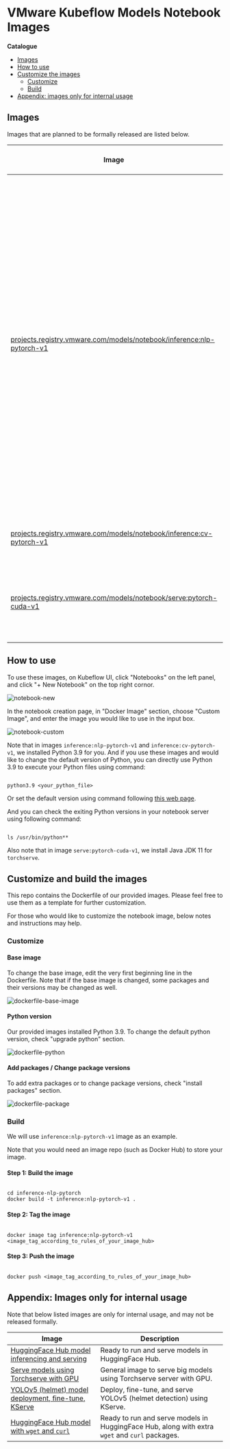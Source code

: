 # VMware Kubeflow Models Notebook Images

**Catalogue**

- [Images](#images)
- [How to use](#how-to-use)
- [Customize the images](#customize-the-images)
    - [Customize](#customize)
    - [Build](#build)
- [Appendix: images only for internal usage](#appendix-images-only-for-internal-usage)

## Images

Images that are planned to be formally released are listed below.

| Image | Base Image | Already Have (in Base Image) | Extra Packages | Functions |
| ----- | ---------- | ---------------------------- | -------------- | --------- |
| [projects.registry.vmware.com/models/notebook/inference:nlp-pytorch-v1](./inference-nlp-pytorch/Dockerfile) | `public.ecr.aws/j1r0q0g6/notebooks/notebook-servers/jupyter-pytorch-cuda-full:v1.5.0` | `python3.8`, `pip`, `kfp`, `kfp-server-api`, `kfserving`, `bokeh`, `cloudpickle`, `dill`, `ipympl`, `ipywidgets`, `jupyterlab-git`, `matplotlib`, `pandas`, `scikit-image`, `scikit-learn`, `scipy`, `seaborn`, `xgboost`, `fastai`, `torch`, `torchvision`, `torchaudio`, `bash`, `bzip2`, `locales`, `nano`, `unzip`, `vim`, `zip`, `ca-certificates`, `git`, `gnupg`, `gnupg2`, `lsb-release`, `software-properties-common`, `tzdata`, `git`, `curl`, `wget`, `kubectl`, `jupyterlab`, `notebook`, `ipykernel`, `numpy`, `requests` | `python3.9`, `transformers`, `accelerate`, `deepspeed`, `sentencepiece` | NLP model inference |
| [projects.registry.vmware.com/models/notebook/inference:cv-pytorch-v1](./inference-cv-pytorch/Dockerfile) | `public.ecr.aws/j1r0q0g6/notebooks/notebook-servers/jupyter-pytorch-cuda-full:v1.5.0` | Same as above | `python3.9`, `accelerate`, `opencv-python-headless`, `diffusers` | CV model inference |
| [projects.registry.vmware.com/models/notebook/serve:pytorch-cuda-v1](./serve/Dockerfile) | `public.ecr.aws/j1r0q0g6/notebooks/notebook-servers/jupyter-pytorch-cuda-full:v1.5.0` | Same as above | `python3.9`, `Java JDK 11`, `torchserve`, `torch-model-archiver`, `huggingface-hub`, `boto3`, `transformers` | Serve models (should be able to support both TorchServe and KServe) |

## How to use

To use these images, on Kubeflow UI, click "Notebooks" on the left panel, and click "+ New Notebook" on the top right cornor.

![notebook-new](./img/notebook-new.png)

In the notebook creation page, in "Docker Image" section, choose "Custom Image", and enter the image you would like to use in the input box.

![notebook-custom](./img/notebook-custom.png)

Note that in images `inference:nlp-pytorch-v1` and `inference:cv-pytorch-v1`, we installed Python 3.9 for you. And if you use these images and would like to change the default version of Python, you can directly use Python 3.9 to execute your Python files using command:

```shell

python3.9 <your_python_file>

```

Or set the default version using command following [this web page](http://web.mit.edu/6.00/www/handouts/pybuntu.html).

And you can check the exiting Python versions in your notebook server using following command:

```shell

ls /usr/bin/python**

```

Also note that in image `serve:pytorch-cuda-v1`, we install Java JDK 11 for `torchserve`.

## Customize and build the images

This repo contains the Dockerfile of our provided images. Please feel free to use them as a template for further customization.

For those who would like to customize the notebook image, below notes and instructions may help.

### Customize

#### Base image

To change the base image, edit the very first beginning line in the Dockerfile. Note that if the base image is changed, some packages and their versions may be changed as well.

![dockerfile-base-image](./img/dockerfile-base-image.png)

#### Python version

Our provided images installed Python 3.9. To change the default python version, check "upgrade python" section.

![dockerfile-python](./img/dockerfile-python.png)

#### Add packages / Change package versions

To add extra packages or to change package versions, check "install packages" section.

![dockerfile-package](./img/dockerfile-package.png)

### Build

We will use `inference:nlp-pytorch-v1` image as an example. 

Note that you would need an image repo (such as Docker Hub) to store your image.

#### Step 1: Build the image

```shell

cd inference-nlp-pytorch
docker build -t inference:nlp-pytorch-v1 .

```

#### Step 2: Tag the image

```shell

docker image tag inference:nlp-pytorch-v1 <image_tag_according_to_rules_of_your_image_hub>

```

#### Step 3: Push the image

```shell

docker push <image_tag_according_to_rules_of_your_image_hub>

```

## Appendix: Images only for internal usage

Note that below listed images are only for internal usage, and may not be released formally.

| Image                                                                               | Description                                       |
| ----------------------------------------------------------------------------------- | ------------------------------------------------- |
| [HuggingFace Hub model inferencing and serving](./internal-usage/hf-inference-deploy/Dockerfile)   | Ready to run and serve models in HuggingFace Hub. |
| [Serve models using Torchserve with GPU](./internal-usage/serve-torchserve-gpu/Dockerfile)         | General image to serve big models using Torchserve server with GPU. |
| [YOLOv5 (helmet) model deployment, fine-tune, KServe](./internal-usage/yolov5/Dockerfile)          | Deploy, fine-tune, and serve YOLOv5 (helmet detection) using KServe. |
| [HuggingFace Hub model with `wget` and `curl`](./internal-usage/hf-inference-serve-wget/Dockerfile) | Ready to run and serve models in HuggingFace Hub, along with extra `wget` and `curl` packages. |
